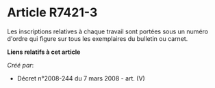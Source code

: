 # Article R7421-3

Les inscriptions relatives à chaque travail sont portées sous un numéro d'ordre qui figure sur tous les exemplaires du
bulletin ou carnet.

**Liens relatifs à cet article**

_Créé par_:

  - Décret n°2008-244 du 7 mars 2008 - art. (V)
